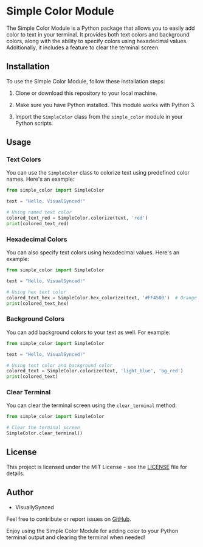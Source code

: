# Simple Color Module

The Simple Color Module is a Python package that allows you to easily add color to text in your terminal. It provides both text colors and background colors, along with the ability to specify colors using hexadecimal values. Additionally, it includes a feature to clear the terminal screen.

## Installation

To use the Simple Color Module, follow these installation steps:

1. Clone or download this repository to your local machine.

2. Make sure you have Python installed. This module works with Python 3.

3. Import the `SimpleColor` class from the `simple_color` module in your Python scripts.

## Usage

### Text Colors

You can use the `SimpleColor` class to colorize text using predefined color names. Here's an example:

```python
from simple_color import SimpleColor

text = "Hello, VisualSynced!"

# Using named text color
colored_text_red = SimpleColor.colorize(text, 'red')
print(colored_text_red)
```

### Hexadecimal Colors

You can also specify text colors using hexadecimal values. Here's an example:

```python
from simple_color import SimpleColor

text = "Hello, VisualSynced!"

# Using hex text color
colored_text_hex = SimpleColor.hex_colorize(text, '#FF4500')  # Orange text color
print(colored_text_hex)
```

### Background Colors

You can add background colors to your text as well. For example:

```python
from simple_color import SimpleColor

text = "Hello, VisualSynced!"

# Using text color and background color
colored_text = SimpleColor.colorize(text, 'light_blue', 'bg_red')
print(colored_text)
```

### Clear Terminal

You can clear the terminal screen using the `clear_terminal` method:

```python
from simple_color import SimpleColor

# Clear the terminal screen
SimpleColor.clear_terminal()
```

## License

This project is licensed under the MIT License - see the [LICENSE](LICENSE) file for details.

## Author

- VisuallySynced

Feel free to contribute or report issues on [GitHub](https://github.com/visuallysynced/simple-color-module).

Enjoy using the Simple Color Module for adding color to your Python terminal output and clearing the terminal when needed!
